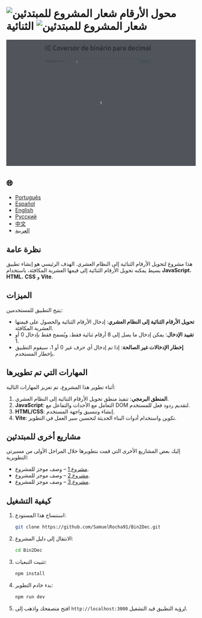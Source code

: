 # ![شعار المشروع للمبتدئين](https://img.icons8.com/emoji/48/000000/star-emoji.png) محول الأرقام الثنائية ![شعار المشروع للمبتدئين](https://img.icons8.com/emoji/48/000000/star-emoji.png)

![عرض توضيحي](./gifs/conversor.gif)

<h2>🌐</h2>
<ul>
  <li><a href="https://github.com/SamuelRocha91/Bin2Dec" target="_blank">Português</a></li>
  <li><a href="https://github.com/SamuelRocha91/Bin2Dec/blob/main/README_es.md" target="_blank">Español</a></li>
  <li><a href="https://github.com/SamuelRocha91/Bin2Dec/blob/main/README_en.md" target="_blank">English</a></li>
  <li><a href="https://github.com/SamuelRocha91/Bin2Dec/blob/main/README_ru.md" target="_blank">Русский</a></li>
  <li><a href="https://github.com/SamuelRocha91/Bin2Dec/blob/main/README_ch.md" target="_blank">中文</a></li>
  <li><a href="https://github.com/SamuelRocha91/Bin2Dec/blob/main/README_ar.md" target="_blank">العربية</a></li>
</ul>

## نظرة عامة

هذا مشروع لتحويل الأرقام الثنائية إلى النظام العشري. الهدف الرئيسي هو إنشاء تطبيق بسيط يمكنه تحويل الأرقام الثنائية إلى قيمها العشرية المكافئة، باستخدام **JavaScript**، **HTML**، **CSS** و **Vite**.

## الميزات

يتيح التطبيق للمستخدمين:

- **تحويل الأرقام الثنائية إلى النظام العشري**: إدخال الأرقام الثنائية والحصول على قيمتها العشرية المكافئة.
- **تقييد الإدخال**: يمكن إدخال ما يصل إلى 8 أرقام ثنائية فقط، ويُسمح فقط بإدخال 0 أو 1.
- **إخطار الإدخالات غير الصالحة**: إذا تم إدخال أي حرف غير 0 أو 1، سيقوم التطبيق بإخطار المستخدم.

## المهارات التي تم تطويرها

أثناء تطوير هذا المشروع، تم تعزيز المهارات التالية:

1. **المنطق البرمجي**: تنفيذ منطق تحويل الأرقام الثنائية إلى النظام العشري.
2. **JavaScript**: التعامل مع الأحداث والتفاعل مع DOM لتقديم ردود فعل للمستخدم.
3. **HTML/CSS**: إنشاء وتنسيق واجهة المستخدم.
4. **Vite**: تكوين واستخدام أدوات البناء الحديثة لتحسين سير العمل في التطوير.

## مشاريع أخرى للمبتدئين

إليك بعض المشاريع الأخرى التي قمت بتطويرها خلال المراحل الأولى من مسيرتي التطويرية:

- [مشروع 1](#) – وصف موجز للمشروع.
- [مشروع 2](#) – وصف موجز للمشروع.
- [مشروع 3](#) – وصف موجز للمشروع.

## كيفية التشغيل

1. استنساخ هذا المستودع:
   ```bash
   git clone https://github.com/SamuelRocha91/Bin2Dec.git
   ```
2. الانتقال إلى دليل المشروع:
   ```bash
   cd Bin2Dec
   ```
3. تثبيت التبعيات:
   ```bash
   npm install
   ```
4. بدء خادم التطوير:
   ```bash
   npm run dev
   ```
5. افتح متصفحك واذهب إلى `http://localhost:3000` لرؤية التطبيق قيد التشغيل.
